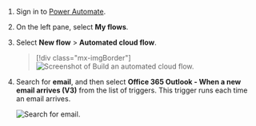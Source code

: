 1. Sign in to [Power Automate](https://make.powerautomate.com).

1. On the left pane, select **My flows**.

1. Select **New flow** > **Automated cloud flow**.

    > [!div class="mx-imgBorder"]
    > ![Screenshot of Build an automated cloud flow.](../includes/media/email-triggers/automated-from-blank.png "Build an automated cloud flow")

1. Search for **email**, and then select **Office 365 Outlook - When a new email arrives (V3)** from the list of triggers. This trigger runs each time an email arrives.
   
    ![Search for email.](media/email-triggers/email-triggers-1.png)

